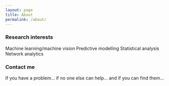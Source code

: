 ```yaml
---
layout: page
title: About
permalink: /about/
---
```


### Research interests

Machine learning/machine vision
Predictive modelling
Statistical analysis
Network analytics

### Contact me

If you have a problem... if no one else can help... and if you can find them...
